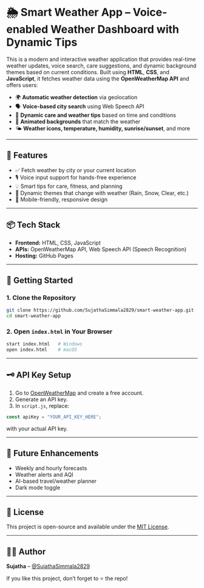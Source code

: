 # 🌦️ Smart Weather App – Voice-enabled Weather Dashboard with Dynamic Tips

This is a modern and interactive weather application that provides real-time weather updates, voice search, care suggestions, and dynamic background themes based on current conditions. Built using **HTML**, **CSS**, and **JavaScript**, it fetches weather data using the **OpenWeatherMap API** and offers users:

* 🌍 **Automatic weather detection** via geolocation
* 🗣️ **Voice-based city search** using Web Speech API
* 🧠 **Dynamic care and weather tips** based on time and conditions
* 🎨 **Animated backgrounds** that match the weather
* 🌤️ **Weather icons, temperature, humidity, sunrise/sunset**, and more

---

## 🔧 Features

* ✅ Fetch weather by city or your current location
* 🎙️ Voice input support for hands-free experience
* 💡 Smart tips for care, fitness, and planning
* 🌈 Dynamic themes that change with weather (Rain, Snow, Clear, etc.)
* 📱 Mobile-friendly, responsive design

---

## 📦 Tech Stack

* **Frontend:** HTML, CSS, JavaScript
* **APIs:** OpenWeatherMap API, Web Speech API (Speech Recognition)
* **Hosting:** GitHub Pages

---

## 🚀 Getting Started

### 1. Clone the Repository

```bash
git clone https://github.com/SujathaSimmala2829/smart-weather-app.git
cd smart-weather-app
```

### 2. Open `index.html` in Your Browser

```bash
start index.html   # Windows
open index.html    # macOS
```

---

## 🗝️ API Key Setup

1. Go to [OpenWeatherMap](https://openweathermap.org/api) and create a free account.
2. Generate an API key.
3. In `script.js`, replace:

```js
const apiKey = "YOUR_API_KEY_HERE";
```

with your actual API key.

---


## 🧠 Future Enhancements

* Weekly and hourly forecasts
* Weather alerts and AQI
* AI-based travel/weather planner
* Dark mode toggle

---

## 📄 License

This project is open-source and available under the [MIT License](LICENSE).

---

## 👩‍💻 Author

**Sujatha** – [@SujathaSimmala2829](https://github.com/SujathaSimmala2829)

If you like this project, don’t forget to ⭐ the repo!
